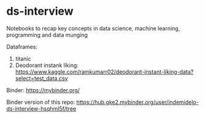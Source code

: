 # ds-interview
Notebooks to recap key concepts in data science, machine learning, programming and data munging

Dataframes:
1. titanic
2. Deodorant instank liking: https://www.kaggle.com/ramkumarr02/deodorant-instant-liking-data?select=test_data.csv

Binder: https://mybinder.org/

Binder version of this repo: https://hub.gke2.mybinder.org/user/indemidelo-ds-interview-hsqhml5f/tree
